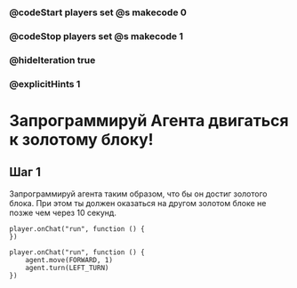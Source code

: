 ### @codeStart players set @s makecode 0
### @codeStop players set @s makecode 1

### @hideIteration true 
### @explicitHints 1

# Запрограммируй Агента двигаться к золотому блоку!

## Шаг 1
Запрограммируй агента таким образом, что бы он достиг золотого блока. При этом ты должен оказаться на другом золотом блоке не позже чем через 10 секунд.

```template
player.onChat("run", function () {
})
```

```ghost
player.onChat("run", function () {
    agent.move(FORWARD, 1)
    agent.turn(LEFT_TURN)
})
```